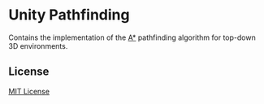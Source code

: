 # Unity Pathfinding

Contains the implementation of the [A*](https://en.wikipedia.org/wiki/A*_search_algorithm) pathfinding algorithm for
top-down 3D environments.

## License

[MIT License](https://github.com/iozsaygi/unity-pathfinding/blob/main/LICENSE)